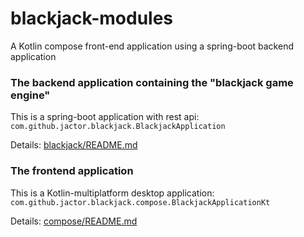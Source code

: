# blackjack-modules
A Kotlin compose front-end application using a spring-boot backend application

### The backend application containing the "blackjack game engine"

This is a spring-boot application with rest api:
`com.github.jactor.blackjack.BlackjackApplication`

Details:
[blackjack/README.md](https://github.com/jactor-rises/blackjack-modules/blob/main/blackjack/README.md)

### The frontend application

This is a Kotlin-multiplatform desktop application:
`com.github.jactor.blackjack.compose.BlackjackApplicationKt`

Details:
[compose/README.md](https://github.com/jactor-rises/blackjack-modules/blob/main/compose/README.md)
